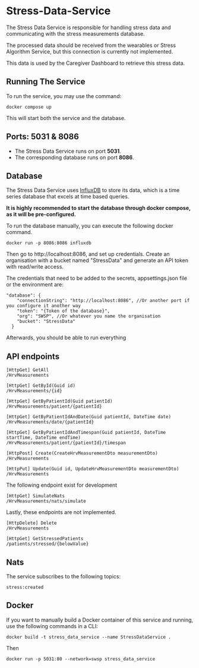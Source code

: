 
# Stress-Data-Service
The Stress Data Service is responsible for handling stress data and communicating with the stress measurements database.

The processed data should be received from the wearables or Stress Algorithm Service, but this connection is currently not implemented.

This data is used by the Caregiver Dashboard to retrieve this stress data.

## Running The Service
To run the service, you may use the command:
```
docker compose up
```
This will start both the service and the database.

## Ports: 5031 & 8086
* The Stress Data Service runs on port **5031**.
* The corresponding database runs on port **8086**.

## Database
The Stress Data Service uses [InfluxDB](https://www.influxdata.com/) to store its data, which is a time series database that excels at time based queries. 

**It is highly recommended to start the database through docker compose, as it will be pre-configured.**

To run the database manually, you can execute the following docker command.
```
docker run -p 8086:8086 influxdb
```
Then go to http://localhost:8086, and set up credentials. Create an organisation with a bucket named "StressData" and generate an API token with read/write access.

The credentials that need to be added to the secrets, appsettings.json file or the environment are:
```
"database": {
    "connectionString": "http://localhost:8086", //Or another port if you configure it another way
    "token": "{Token of the database}",
    "org": "SWSP", //Or whatever you name the organisation
    "bucket": "StressData"
  }
  ```
  Afterwards, you should be able to run everything
## API endpoints
```
[HttpGet] GetAll
/HrvMeasurements

[HttpGet] GetById(Guid id)
/HrvMeasurements/{id}

[HttpGet] GetByPatientId(Guid patientId)
/HrvMeasurements/patient/{patientId}

[HttpGet] GetByPatientIdAndDate(Guid patientId, DateTime date)
/HrvMeasurements/date/{patientId}

[HttpGet] GetByPatientIdAndTimespan(Guid patientId, DateTime startTime, DateTime endTime)
/HrvMeasurements/patient/{patientId}/timespan

[HttpPost] Create(CreateHrvMeasurementDto measurementDto)
/HrvMeasurements

[HttpPut] Update(Guid id, UpdateHrvMeasurementDto measurementDto)
/HrvMeasurements
```

The following endpoint exist for development
```
[HttpGet] SimulateNats
/HrvMeasurements/nats/simulate
```

Lastly, these endpoints are not implemented.
```
[HttpDelete] Delete
/HrvMeasurements

[HttpGet] GetStressedPatients
/patients/stressed/{belowValue}
```


## Nats
The service subscribes to the following topics:
```
stress:created
```
## Docker
If you want to manually build a Docker container of this service and running, use the following commands in a CLI:
```
docker build -t stress_data_service --name StressDataService .
```
Then
```
docker run -p 5031:80 --network=swsp stress_data_service
```
